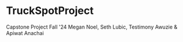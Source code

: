 # TruckSpotProject
Capstone Project Fall '24 
Megan Noel, Seth Lubic, Testimony Awuzie & Apiwat Anachai

